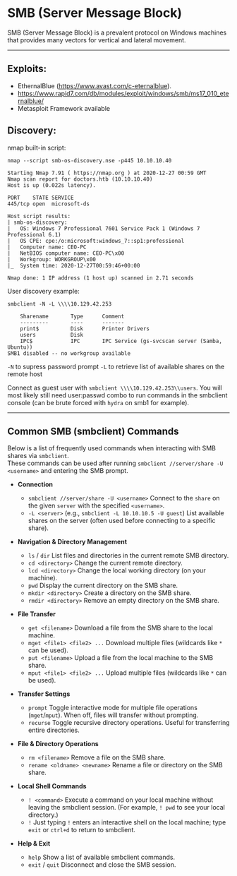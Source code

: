 # SMB (Server Message Block)

SMB (Server Message Block) is a prevalent protocol on Windows machines that provides many vectors for vertical and lateral movement. 

---

## Exploits:

- EthernalBlue (https://www.avast.com/c-eternalblue).
 - https://www.rapid7.com/db/modules/exploit/windows/smb/ms17_010_eternalblue/
 - Metasploit Framework available


## Discovery:

nmap built-in script:
```
nmap --script smb-os-discovery.nse -p445 10.10.10.40

Starting Nmap 7.91 ( https://nmap.org ) at 2020-12-27 00:59 GMT
Nmap scan report for doctors.htb (10.10.10.40)
Host is up (0.022s latency).

PORT    STATE SERVICE
445/tcp open  microsoft-ds

Host script results:
| smb-os-discovery: 
|   OS: Windows 7 Professional 7601 Service Pack 1 (Windows 7 Professional 6.1)
|   OS CPE: cpe:/o:microsoft:windows_7::sp1:professional
|   Computer name: CEO-PC
|   NetBIOS computer name: CEO-PC\x00
|   Workgroup: WORKGROUP\x00
|_  System time: 2020-12-27T00:59:46+00:00

Nmap done: 1 IP address (1 host up) scanned in 2.71 seconds
```

User discovery example:
```
smbclient -N -L \\\\10.129.42.253

	Sharename       Type      Comment
	---------       ----      -------
	print$          Disk      Printer Drivers
	users           Disk      
	IPC$            IPC       IPC Service (gs-svcscan server (Samba, Ubuntu))
SMB1 disabled -- no workgroup available
```

`-N` to supress password prompt
`-L` to retrieve list of available shares on the remote host

Connect as guest user with `smbclient \\\\10.129.42.253\\users`.
You will most likely still need user:passwd combo  to run commands in the smbclient console (can be brute forced with `hydra` on smb1 for example).

---

## Common SMB (smbclient) Commands

Below is a list of frequently used commands when interacting with SMB shares via `smbclient`.  
These commands can be used after running `smbclient //server/share -U <username>` and entering the SMB prompt.

- **Connection**
  - `smbclient //server/share -U <username>` Connect to the `share` on the given `server` with the specified `<username>`.
  - `-L <server>` (e.g., `smbclient -L 10.10.10.5 -U guest`) List available shares on the server (often used before connecting to a specific share).

- **Navigation & Directory Management**
  - `ls` / `dir` List files and directories in the current remote SMB directory.
  - `cd <directory>` Change the current remote directory.
  - `lcd <directory>` Change the local working directory (on your machine).
  - `pwd` Display the current directory on the SMB share.
  - `mkdir <directory>` Create a directory on the SMB share.
  - `rmdir <directory>` Remove an empty directory on the SMB share.

- **File Transfer**
  - `get <filename>` Download a file from the SMB share to the local machine.
  - `mget <file1> <file2> ...` Download multiple files (wildcards like `*` can be used).
  - `put <filename>` Upload a file from the local machine to the SMB share.
  - `mput <file1> <file2> ...` Upload multiple files (wildcards like `*` can be used).

- **Transfer Settings**
  - `prompt` Toggle interactive mode for multiple file operations (`mget`/`mput`). When off, files will transfer without prompting.
  - `recurse` Toggle recursive directory operations. Useful for transferring entire directories.

- **File & Directory Operations**
  - `rm <filename>` Remove a file on the SMB share.
  - `rename <oldname> <newname>` Rename a file or directory on the SMB share.

- **Local Shell Commands**
  - `! <command>` Execute a command on your local machine without leaving the smbclient session. (For example, `! pwd` to see your local directory.)
  - `!` Just typing `!` enters an interactive shell on the local machine; type `exit` or `ctrl+d` to return to smbclient.

- **Help & Exit**
  - `help` Show a list of available smbclient commands.
  - `exit` / `quit` Disconnect and close the SMB session.

